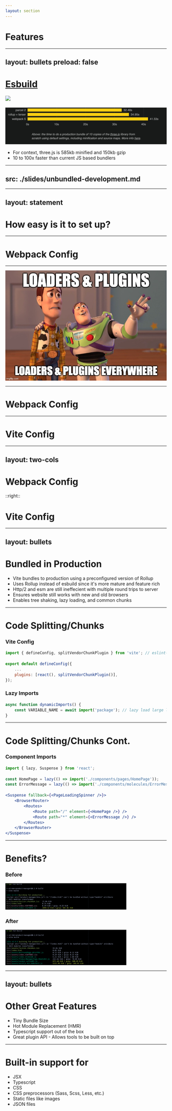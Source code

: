 ```yaml
---
layout: section
---
```


# Features

---
layout: bullets
preload: false
---

# [Esbuild](https://esbuild.github.io/)

<img
	v-click='3'
	v-if="$slidev.nav.clicks >= 3"
	v-motion
	:initial="{ y: -80 }"
	:enter="{ y: 0 }"
	src="/esbuild-timing-line.jpg"
/>
<img style='visibility: hidden' v-if="$slidev.nav.clicks < 3" src="/esbuild-timing-line.jpg" />
<img v-click='1' src="/esbuild-other-platforms-timings.jpg" />
<ul>
	<li v-click='2'>For context, three.js is 585kb minified and 150kb gzip</li>
	<li v-click='4'>10 to 100x faster than current JS based bundlers</li>
</ul>

<!--
- This is a replacement for Webpack
- Esbuild is written in Go which is a C-like language
- Compiles down to native code making it incredible fast when compared to any javascript based compiler.
-->

---
src: ./slides/unbundled-development.md
---

---
layout: statement
---

# How easy is it to set up?

---

# Webpack Config

<div class="mr-2 overflow-y-scroll h-100">

<WebpackConfigCRA />

</div>

---

<img src="/webpack-loaders-and-plugins-everywhere.jpg" class="w-9/12 m-auto" />

---

# Webpack Config

<div class="mr-2 overflow-y-scroll h-100">

<WebpackConfigCRA />

</div>

---

# Vite Config

<div class="ml-2 overflow-y-scroll h-100">
	<ViteConfig />
</div>

---
layout: two-cols
---

# Webpack Config

<div class="mr-2 overflow-y-scroll h-100">
	<WebpackConfigCRA />
</div>

::right::

# Vite Config

<div class="ml-2 overflow-y-scroll h-100">
	<ViteConfig />
</div>

---
layout: bullets
---

# Bundled in Production

<v-clicks>

- Vite bundles to production using a preconfigured version of Rollup
- Uses Rollup instead of esbuild since it's more mature and feature rich
- Http/2 and esm are still ineffecient with multiple round trips to server
- Ensures website still works with new and old browsers
- Enables tree shaking, lazy loading, and common chunks

</v-clicks>

<!--
- esbuild is great for bundling library code
- missing some important features for apps like coe spliting and css
- remember back to the lodash-es example with over 600 internal modules, we wouldn't want that in production.
-->

---

# Code Splitting/Chunks

<v-clicks>

### Vite Config

```js {1|5|all}
import { defineConfig, splitVendorChunkPlugin } from 'vite'; // eslint-disable-line import/no-extraneous-dependencies

export default defineConfig({
	...
	plugins: [react(), splitVendorChunkPlugin()],
});
```

### Lazy Imports

```js {all|2}
async function dynamicImports() {
	const VARIABLE_NAME = await import('package'); // lazy load large library
}
```

</v-clicks>

---

# Code Splitting/Chunks Cont.

### Component Imports

```jsx {1|3,4|6,13|9,10|all}
import { lazy, Suspense } from 'react';

const HomePage = lazy(() => import('./components/pages/HomePage'));
const ErrorMessage = lazy(() => import('./components/molecules/ErrorMessage'));

<Suspense fallback={<PageLoadingSpinner />}>
	<BrowserRouter>
		<Routes>
			<Route path="/" element={<HomePage />} />
			<Route path="*" element={<ErrorMessage />} />
		</Routes>
	</BrowserRouter>
</Suspense>
```

---

# Benefits?

<v-clicks>

### Before

<img src='/bundle-sizes-before-code-splitting.png' style="max-width: 75%;" />

### After

<img src='/bundle-sizes-after-code-splitting.png' style="max-width: 75%;" />

</v-clicks>

---
layout: bullets
---

# Other Great Features

<v-clicks>

- Tiny Bundle Size
- Hot Module Replacement (HMR)
- Typescript support out of the box
- Great plugin API - Allows tools to be built on top

</v-clicks>

<!--
- Uses Rollup for production builds
- Updates can be made in vite.config.js and are well defined
-->

---

# Built-in support for

- <mdi-language-jsx class="text-[#366FD7]" /> JSX
- <vscode-icons-file-type-typescript-official /> Typescript
- <vscode-icons-file-type-css /> CSS
- <vscode-icons-file-type-scss/> CSS preprocessors (Sass, Scss, Less, etc.)
- <vscode-icons-file-type-image /> Static files like images
- <vscode-icons-file-type-json /> JSON files

<!--
- No loaders needed!
- CSS – Can support scss, sass, less, styl and .stylus by default.
- If the project contains a postcss file it will automatically be used during builds.
-->
